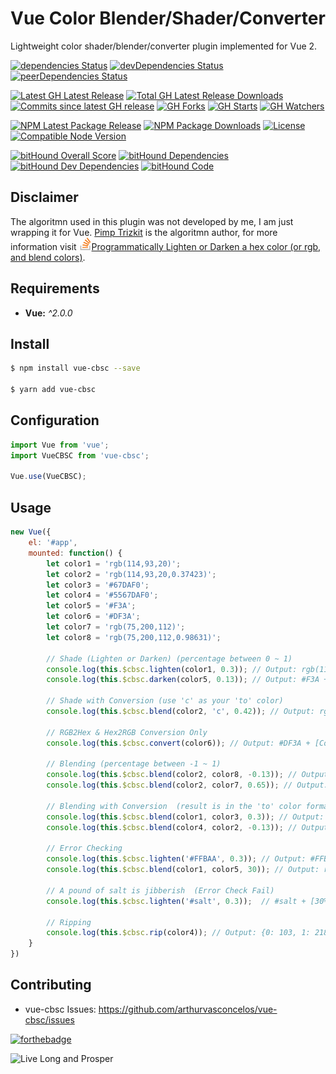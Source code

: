 # Vue Color Blender/Shader/Converter

Lightweight color shader/blender/converter plugin implemented for Vue 2.

[![dependencies Status](https://david-dm.org/arthurvasconcelos/vue-cbsc/status.svg?style=flat-square)](https://david-dm.org/arthurvasconcelos/vue-cbsc) 
[![devDependencies Status](https://david-dm.org/arthurvasconcelos/vue-cbsc/dev-status.svg?style=flat-square)](https://david-dm.org/arthurvasconcelos/vue-cbsc?type=dev) 
[![peerDependencies Status](https://david-dm.org/arthurvasconcelos/vue-cbsc/peer-status.svg?style=flat-square)](https://david-dm.org/arthurvasconcelos/vue-cbsc?type=peer)

[![Latest GH Latest Release](https://img.shields.io/github/release/arthurvasconcelos/vue-cbsc.svg?style=flat-square)](https://github.com/arthurvasconcelos/vue-cbsc/releases/latest)
[![Total GH Latest Release Downloads](https://img.shields.io/github/downloads/arthurvasconcelos/vue-cbsc/latest/total.svg?style=flat-square)](https://github.com/arthurvasconcelos/vue-cbsc/releases/latest)
[![Commits since latest GH release](https://img.shields.io/github/commits-since/arthurvasconcelos/vue-cbsc/latest.svg?style=flat-square)](https://github.com/arthurvasconcelos/vue-cbsc/commits/master)
[![GH Forks](https://img.shields.io/github/forks/arthurvasconcelos/vue-cbsc.svg?style=flat-square)](https://github.com/arthurvasconcelos/vue-cbsc/network)
[![GH Starts](https://img.shields.io/github/stars/arthurvasconcelos/vue-cbsc.svg?style=flat-square)](https://github.com/arthurvasconcelos/vue-cbsc/stargazers)
[![GH Watchers](https://img.shields.io/github/watchers/arthurvasconcelos/vue-cbsc.svg?style=flat-square)](https://github.com/arthurvasconcelos/vue-cbsc/watchers)

[![NPM Latest Package Release](https://img.shields.io/npm/v/vue-cbsc.svg?style=flat-square)](https://www.npmjs.com/package/vue-cbsc)
[![NPM Package Downloads](https://img.shields.io/npm/dt/vue-cbsc.svg?style=flat-square)](https://www.npmjs.com/package/vue-cbsc)
[![License](https://img.shields.io/github/license/arthurvasconcelos/vue-cbsc.svg?style=flat-square)](https://github.com/arthurvasconcelos/vue-cbsc/blob/master/LICENSE)
[![Compatible Node Version](https://img.shields.io/node/v/vue-cbsc.svg?style=flat-square)](https://github.com/arthurvasconcelos/vue-cbsc/blob/master/package.json#L36)

[![bitHound Overall Score](https://www.bithound.io/github/arthurvasconcelos/vue-cbsc/badges/score.svg)](https://www.bithound.io/github/arthurvasconcelos/vue-cbsc)
[![bitHound Dependencies](https://www.bithound.io/github/arthurvasconcelos/vue-cbsc/badges/dependencies.svg)](https://www.bithound.io/github/arthurvasconcelos/vue-cbsc/master/dependencies/npm)
[![bitHound Dev Dependencies](https://www.bithound.io/github/arthurvasconcelos/vue-cbsc/badges/devDependencies.svg)](https://www.bithound.io/github/arthurvasconcelos/vue-cbsc/master/dependencies/npm)
[![bitHound Code](https://www.bithound.io/github/arthurvasconcelos/vue-cbsc/badges/code.svg)](https://www.bithound.io/github/arthurvasconcelos/vue-cbsc)

## Disclaimer

The algoritmn used in this plugin was not developed by me, I am just wrapping it for Vue. <a href="https://stackoverflow.com/users/693927/pimp-trizkit" target="_blank">Pimp Trizkit</a> is the algoritmn author, for more information visit <a href="https://stackoverflow.com/a/13542669/3130385" target="_blank"><img src="stack.webp" alt="stack" style="width: 20px;"/>Programmatically Lighten or Darken a hex color (or rgb, and blend colors)</a>.

## Requirements

- **Vue:** _^2.0.0_

## Install
```sh
$ npm install vue-cbsc --save

$ yarn add vue-cbsc
```

## Configuration

```javascript
import Vue from 'vue';
import VueCBSC from 'vue-cbsc';

Vue.use(VueCBSC);
```

## Usage

```javascript
new Vue({
    el: '#app',
    mounted: function() {
        let color1 = 'rgb(114,93,20)';
        let color2 = 'rgb(114,93,20,0.37423)';
        let color3 = '#67DAF0';
        let color4 = '#5567DAF0';
        let color5 = '#F3A';
        let color6 = '#DF3A';
        let color7 = 'rgb(75,200,112)';
        let color8 = 'rgb(75,200,112,0.98631)';

        // Shade (Lighten or Darken) (percentage between 0 ~ 1)
        console.log(this.$cbsc.lighten(color1, 0.3)); // Output: rgb(114,93,20) + [30% Lighter] => rgb(156,142,91)
        console.log(this.$cbsc.darken(color5, 0.13)); // Output: #F3A + [13% Darker]  => #de2c94

        // Shade with Conversion (use 'c' as your 'to' color)
        console.log(this.$cbsc.blend(color2, 'c', 0.42)); // Output: rgb(114,93,20,0.37423) + [42% Lighter] + [Convert] => #5fada177
        
        // RGB2Hex & Hex2RGB Conversion Only
        console.log(this.$cbsc.convert(color6)); // Output: #DF3A + [Convert] => rgb(255,51,170,0.8667)
        
        // Blending (percentage between -1 ~ 1)
        console.log(this.$cbsc.blend(color2, color8, -0.13)); // Output: rgb(114,93,20,0.37423) + rgb(75,200,112,0.98631) + [13% Blend] => rgb(109,107,32,0.4538)
        console.log(this.$cbsc.blend(color2, color7, 0.65)); // Output: rgb(114,93,20,0.37423) + rgb(75,200,112) + [65% Blend] => rgb(89,163,80,0.37423)
        
        // Blending with Conversion  (result is in the 'to' color format)
        console.log(this.$cbsc.blend(color1, color3, 0.3)); // Output: rgb(114,93,20) + #67DAF0 + [30% Blend] + [Convert] => #6f8356
        console.log(this.$cbsc.blend(color4, color2, -0.13)); // Output: #5567DAF0 + rgb(114,93,20,0.37423) + [13% Blend] + [Convert] => rgb(104,202,211,0.3386)
        
        // Error Checking
        console.log(this.$cbsc.lighten('#FFBAA', 0.3)); // Output: #FFBAA + [30% Lighter] => null
        console.log(this.$cbsc.blend(color1, color5, 30)); // Output: rgb(114,93,20) + #F3A + [3000% Blend] => null
        
        // A pound of salt is jibberish  (Error Check Fail)
        console.log(this.$cbsc.lighten('#salt', 0.3));  // #salt + [30% Lighter] => #004d4d4d
        
        // Ripping
        console.log(this.$cbsc.rip(color4)); // Output: {0: 103, 1: 218, 2: 240, 3: 0.3333}
    }
})
```

## Contributing
- vue-cbsc Issues: https://github.com/arthurvasconcelos/vue-cbsc/issues

[![forthebadge](http://forthebadge.com/images/badges/built-with-love.svg)](http://forthebadge.com)

![Live Long and Prosper](http://i.imgur.com/wtGmSKO.png)